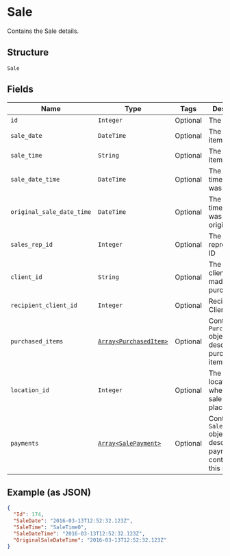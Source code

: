 
# Sale

Contains the Sale details.

## Structure

`Sale`

## Fields

| Name | Type | Tags | Description |
|  --- | --- | --- | --- |
| `id` | `Integer` | Optional | The sale ID. |
| `sale_date` | `DateTime` | Optional | The date the item was sold. |
| `sale_time` | `String` | Optional | The time the item was sold. |
| `sale_date_time` | `DateTime` | Optional | The date and time the item was sold. |
| `original_sale_date_time` | `DateTime` | Optional | The date and time the item was sold originally. |
| `sales_rep_id` | `Integer` | Optional | The sales representative ID |
| `client_id` | `String` | Optional | The ID of the client who made the purchase. |
| `recipient_client_id` | `Integer` | Optional | Recipient Client Id |
| `purchased_items` | [`Array<PurchasedItem>`](../../doc/models/purchased-item.md) | Optional | Contains the `PurchasedItem` objects that describe the purchased items. |
| `location_id` | `Integer` | Optional | The ID of the location where the sale takes place. |
| `payments` | [`Array<SalePayment>`](../../doc/models/sale-payment.md) | Optional | Contains the `SalePayment` objects that describe the payments that contributed to this sale. |

## Example (as JSON)

```json
{
  "Id": 174,
  "SaleDate": "2016-03-13T12:52:32.123Z",
  "SaleTime": "SaleTime0",
  "SaleDateTime": "2016-03-13T12:52:32.123Z",
  "OriginalSaleDateTime": "2016-03-13T12:52:32.123Z"
}
```

